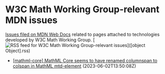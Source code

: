 # W3C Math Working Group-relevant MDN issues

[Issues filed on MDN Web Docs](https://github.com/mdn/content/issues) related to pages attached to technologies developed by W3C Math Working Group. [![RSS feed for W3C Math Working Group-relevant issues](https://www.w3.org/QA/2007/04/feed_icon)]([object Object].rss)

* [[mathml-core] MathML Core seems to have renamed columnspan to colspan in MathML mtd-element](https://github.com/mdn/content/issues/27116) (2023-06-02T13:50:08Z)
  
